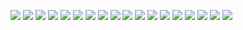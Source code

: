 ![](https://github.com/faithyeenxin/weDeal/blob/main/slides/weDeal.jpg)
![](<https://github.com/faithyeenxin/weDeal/blob/main/slides/weDeal%20(1).jpg>)
![](<https://github.com/faithyeenxin/weDeal/blob/main/slides/weDeal%20(2).jpg>)
![](<https://github.com/faithyeenxin/weDeal/blob/main/slides/weDeal%20(3).jpg>)
![](<https://github.com/faithyeenxin/weDeal/blob/main/slides/weDeal%20(4).jpg>)
![](<https://github.com/faithyeenxin/weDeal/blob/main/slides/weDeal%20(5).jpg>)
![](<https://github.com/faithyeenxin/weDeal/blob/main/slides/weDeal%20(6).jpg>)
![](<https://github.com/faithyeenxin/weDeal/blob/main/slides/weDeal%20(7).jpg>)
![](<https://github.com/faithyeenxin/weDeal/blob/main/slides/weDeal%20(8).jpg>)
![](<https://github.com/faithyeenxin/weDeal/blob/main/slides/weDeal%20(9).jpg>)
![](<https://github.com/faithyeenxin/weDeal/blob/main/slides/weDeal%20(10).jpg>)
![](<https://github.com/faithyeenxin/weDeal/blob/main/slides/weDeal%20(11).jpg>)
![](<https://github.com/faithyeenxin/weDeal/blob/main/slides/weDeal%20(12).jpg>)
![](<https://github.com/faithyeenxin/weDeal/blob/main/slides/weDeal%20(13).jpg>)
![](<https://github.com/faithyeenxin/weDeal/blob/main/slides/weDeal%20(14).jpg>)
![](<https://github.com/faithyeenxin/weDeal/blob/main/slides/weDeal%20(15).jpg>)
![](<https://github.com/faithyeenxin/weDeal/blob/main/slides/weDeal%20(16).jpg>)
![](<https://github.com/faithyeenxin/weDeal/blob/main/slides/weDeal%20(17).jpg>)
